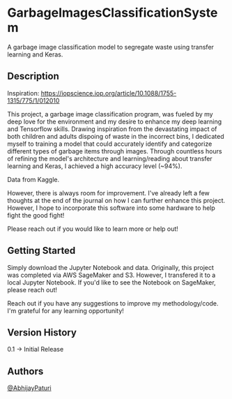 # GarbageImagesClassificationSystem
A garbage image classification model to segregate waste using transfer learning and Keras.

## Description

Inspiration: https://iopscience.iop.org/article/10.1088/1755-1315/775/1/012010<br>

This project, a garbage image classification program, was fueled by my deep love for the environment and my desire to enhance my deep learning and Tensorflow skills. Drawing inspiration from the devastating impact of both children and adults dispoing of waste in the incorrect bins, I dedicated myself to training a model that could accurately identify and categorize different types of garbage items through images. Through countless hours of refining the model's architecture and learning/reading about transfer learning and Keras, I achieved a high accuracy level (~94%).

Data from Kaggle.

However, there is always room for improvement. I've already left a few thoughts at the end of the journal on how I can further enhance this project. However, I hope to incorporate this software into some hardware to help fight the good fight! 

Please reach out if you would like to learn more or help out!

## Getting Started 
Simply download the Jupyter Notebook and data. Originally, this project was completed via AWS SageMaker and S3. However, I transfered it to  a local Jupyter Notebook. If you'd like to see the Notebook on SageMaker, please reach out!

Reach out if you have any suggestions to improve my methodology/code. I'm grateful for any learning opportunity!

## Version History
0.1 -> Initial Release

## Authors
[@AbhijayPaturi](https://github.com/AbhijayPaturi)
